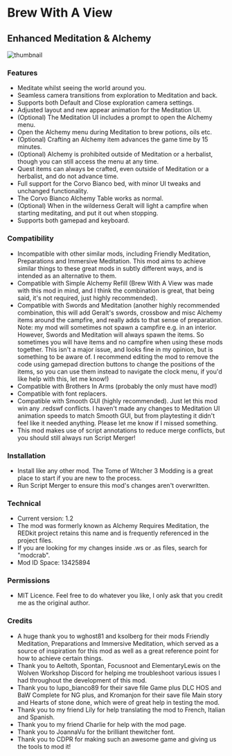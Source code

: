 # Brew With A View
## Enhanced Meditation & Alchemy

![thumbnail](https://github.com/user-attachments/assets/1de3414e-160d-4e22-b70e-a69483d138d0)

### Features
- Meditate whilst seeing the world around you.
- Seamless camera transitions from exploration to Meditation and back.
- Supports both Default and Close exploration camera settings.
- Adjusted layout and new appear animation for the Meditation UI.
- (Optional) The Meditation UI includes a prompt to open the Alchemy menu.
- Open the Alchemy menu during Meditation to brew potions, oils etc.
- (Optional) Crafting an Alchemy item advances the game time by 15 minutes.
- (Optional) Alchemy is prohibited outside of Meditation or a herbalist, though you can still access the menu at any time.
- Quest items can always be crafted, even outside of Meditation or a herbalist, and do not advance time.
- Full support for the Corvo Bianco bed, with minor UI tweaks and unchanged functionality.
- The Corvo Bianco Alchemy Table works as normal.
- (Optional) When in the wilderness Geralt will light a campfire when starting meditating, and put it out when stopping.
- Supports both gamepad and keyboard.

### Compatibility
- Incompatible with other similar mods, including Friendly Meditation, Preparations ﻿and Immersive Meditation﻿. This mod aims to achieve similar things to these great mods in subtly different ways, and is intended as an alternative to them.
- Compatible with Simple Alchemy Refill﻿ ﻿(Brew With A View was made with this mod in mind, and I think the combination is great, that being said, it's not required, just highly recommended).
- Compatible with Swords and Meditation﻿ (another highly recommended combination, this will add Geralt's swords, crossbow and misc Alchemy items around the campfire, and really adds to that sense of preparation. Note: my mod will sometimes not spawn a campfire e.g. in an interior. However, Swords and Meditation will always spawn the items. So sometimes you will have items and no campfire when using these mods together. This isn't a major issue, and looks fine in my opinion, but is something to be aware of. I recommend editing the mod to remove the code using gamepad direction buttons to change the positions of the items, so you can use them instead to navigate the clock menu, if you'd like help with this, let me know!)
- Compatible with Brothers In Arms﻿ (probably the only must have mod!)
- Compatible with font replacers.
- Compatible with Smooth GUI﻿ (highly recommended). Just let this mod win any .redswf conflicts. I haven't made any changes to Meditation UI animation speeds to match Smooth GUI, but from playtesting it didn't feel like it needed anything. Please let me know if I missed something.
- This mod makes use of script annotations to reduce merge conflicts, but you should still always run Script Merger!

### Installation
- Install like any other mod. The Tome of Witcher 3 Modding is a great place to start if you are new to the process.
- Run Script Merger to ensure this mod's changes aren't overwritten.

### Technical
- Current version: 1.2
- The mod was formerly known as Alchemy Requires Meditation, the REDkit project retains this name and is frequently referenced in the project files.
- If you are looking for my changes inside .ws or .as files, search for "modcrab".
- Mod ID Space: 13425894

### Permissions
- MIT Licence. Feel free to do whatever you like, I only ask that you credit me as the original author.

### Credits
- A huge thank you to wghost81 ﻿and ksolberg ﻿for their mods Friendly Meditation﻿, Preparations ﻿and Immersive Meditation﻿, which served as a source of inspiration for this mod as well as a great reference point for how to achieve certain things.
- Thank you to Aeltoth﻿, Spontan, Focusnoot and ElementaryLewis ﻿on the Wolven Workshop Discord for helping me troubleshoot various issues I had throughout the development of this mod.
- Thank you to lupo_bianco89 ﻿for their save file Game plus DLC HOS and BaW Complete for NG plus﻿, and Kromanjon ﻿for their ﻿save file Main story and Hearts of stone done﻿, which were of great help in testing the mod.
- Thank you to my friend Lily for help translating the mod to French, Italian and Spanish.
- Thank you to my friend Charlie for help with the mod page.
- Thank you to JoannaVu ﻿for the brilliant thewitcher ﻿font.
- Thank you to CDPR for making such an awesome game and giving us the tools to mod it!
